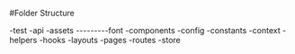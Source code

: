 #Folder Structure

-test
-api
-assets
---------font
-components
-config
-constants
-context
-helpers
-hooks
-layouts
-pages
-routes
-store
